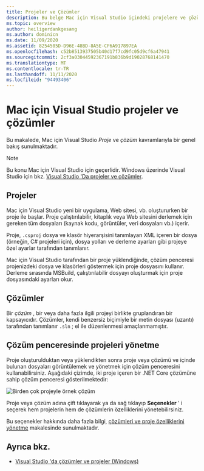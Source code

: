 ```yaml
---
title: Projeler ve Çözümler
description: Bu belge Mac için Visual Studio içindeki projelere ve çözümlere genel bir bakış sağlar.
ms.topic: overview
author: heiligerdankgesang
ms.author: dominicn
ms.date: 11/09/2020
ms.assetid: 8254505D-D96E-48BD-8A5E-CF6A917897EA
ms.openlocfilehash: c52b8513937505b40d17f7cd9fc05d9cf6a47941
ms.sourcegitcommit: 2cf3a03044592367191b836b9d19028768141470
ms.translationtype: MT
ms.contentlocale: tr-TR
ms.lasthandoff: 11/11/2020
ms.locfileid: "94493406"
---
```

# <a name="projects-and-solutions-in-visual-studio-for-mac"></a>Mac için Visual Studio projeler ve çözümler

Bu makalede, Mac için Visual Studio *Proje* ve *çözüm* kavramlarıyla bir genel bakış sunulmaktadır.

> [!NOTE] 
> Bu konu Mac için Visual Studio için geçerlidir. Windows üzerinde Visual Studio için bkz. [Visual Studio 'Da projeler ve çözümler](/visualstudio/ide/solutions-and-projects-in-visual-studio).

## <a name="projects"></a>Projeler

Mac için Visual Studio yeni bir uygulama, Web sitesi, vb. oluştururken bir proje ile başlar. Proje çalıştırılabilir, kitaplık veya Web sitesini derlemek için gereken tüm dosyaları (kaynak kodu, görüntüler, veri dosyaları vb.) içerir.

Proje, `.csproj` dosya ve klasör hiyerarşisini tanımlayan XML içeren bir dosya (örneğin, C# projeleri için), dosya yolları ve derleme ayarları gibi projeye özel ayarlar tarafından tanımlanır.

Mac için Visual Studio tarafından bir proje yüklendiğinde, çözüm penceresi projenizdeki dosya ve klasörleri göstermek için proje dosyasını kullanır. Derleme sırasında MSBuild, çalıştırılabilir dosyayı oluşturmak için proje dosyasındaki ayarları okur.

## <a name="solutions"></a>Çözümler

Bir *çözüm* , bir veya daha fazla ilgili projeyi birlikte gruplandıran bir kapsayıcıdır. Çözümler, kendi benzersiz biçimiyle bir metin dosyası (uzantı) tarafından tanımlanır `.sln` ; el ile düzenlenmesi amaçlanmamıştır.

## <a name="managing-projects-in-the-solution-window"></a>Çözüm penceresinde projeleri yönetme

Proje oluşturulduktan veya yüklendikten sonra proje veya çözümü ve içinde bulunan dosyaları görüntülemek ve yönetmek için çözüm penceresini kullanabilirsiniz. Aşağıdaki çizimde, iki proje içeren bir .NET Core çözümüne sahip çözüm penceresi gösterilmektedir:

![Birden çok projeyle örnek çözüm](media/solution-example.png)

Proje veya çözüm adına çift tıklayarak ya da sağ tıklayıp **Seçenekler** ' i seçerek hem projelerin hem de çözümlerin özelliklerini yönetebilirsiniz.

Bu seçenekler hakkında daha fazla bilgi, [çözümleri ve proje özelliklerini yönetme](managing-solutions-and-project-properties.md) makalesinde sunulmaktadır.

## <a name="see-also"></a>Ayrıca bkz.

- [Visual Studio 'da çözümler ve projeler (Windows)](/visualstudio/ide/solutions-and-projects-in-visual-studio)

